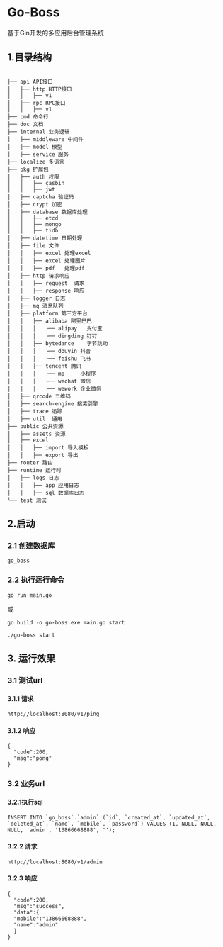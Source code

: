 # Go-Boss
基于Gin开发的多应用后台管理系统

## 1.目录结构
<pre><code>
├── api API接口
│   ├── http HTTP接口
│   │   ├── v1
│   ├── rpc RPC接口
│   │   ├── v1
├── cmd 命令行
├── doc 文档
├── internal 业务逻辑
│   ├── middleware 中间件
│   ├── model 模型
│   ├── service 服务
├── localize 多语言
├── pkg 扩展包
│   ├── auth 权限
│   │   ├── casbin
│   │   ├── jwt
│   ├── captcha 验证码
│   ├── crypt 加密
│   ├── database 数据库处理
│   │   ├── etcd
│   │   ├── mongo
│   │   ├── tidb
│   ├── datetime 日期处理
│   ├── file 文件
│   │   ├── excel 处理excel
│   │   ├── excel 处理图片
│   │   ├── pdf   处理pdf
│   ├── http 请求响应
│   │   ├── request  请求
│   │   ├── response 响应
│   ├── logger 日志
│   ├── mq 消息队列
│   ├── platform 第三方平台
│   │   ├── alibaba 阿里巴巴
│   │   │   ├── alipay   支付宝
│   │   │   ├── dingding 钉钉
│   │   ├── bytedance    字节跳动
│   │   │   ├── douyin 抖音
│   │   │   ├── feishu 飞书
│   │   ├── tencent 腾讯
│   │   │   ├── mp     小程序
│   │   │   ├── wechat 微信
│   │   │   ├── wework 企业微信
│   ├── qrcode 二维码
│   ├── search-engine 搜索引擎
│   ├── trace 追踪
│   ├── util  通用
├── public 公共资源
│   ├── assets 资源
│   ├── excel 
│   │   ├── import 导入模板
│   │   ├── export 导出
├── router 路由
├── runtime 运行时
│   ├── logs 日志
│   │   ├── app 应用日志
│   │   ├── sql 数据库日志
└── test 测试
</code></pre>


## 2.启动

### 2.1 创建数据库
```
go_boss
```
### 2.2 执行运行命令
```
go run main.go
```
或
```
go build -o go-boss.exe main.go start
```
```
./go-boss start
```

## 3. 运行效果

### 3.1 测试url
#### 3.1.1 请求
```
http://localhost:8080/v1/ping
```
#### 3.1.2 响应
```
{
  "code":200,
  "msg":"pong"
}
```
### 3.2 业务url
#### 3.2.1执行sql
```
INSERT INTO `go_boss`.`admin` (`id`, `created_at`, `updated_at`, `deleted_at`, `name`, `mobile`, `password`) VALUES (1, NULL, NULL, NULL, 'admin', '13866668888', '');
```
#### 3.2.2 请求
```
http://localhost:8080/v1/admin
```
#### 3.2.3 响应
```
{
  "code":200,
  "msg":"success",
  "data":{
  "mobile":"13866668888",
  "name":"admin"
  }
}
```




